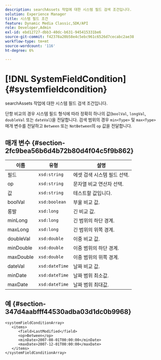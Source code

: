 ```yaml
---
description: searchAssets 작업에 대한 시스템 필드 검색 조건입니다.
solution: Experience Manager
title: 시스템 필드 조건
feature: Dynamic Media Classic,SDK/API
role: Developer,Admin
exl-id: ebd12727-dbb3-40dc-b631-945415331be6
source-git-commit: f42378a20b58e4c5ebc961c6526d7cecabc2ae38
workflow-type: tm+mt
source-wordcount: '116'
ht-degree: 6%

---
```


# [!DNL SystemFieldCondition]{#systemfieldcondition}

searchAssets 작업에 대한 시스템 필드 검색 조건입니다.

단항 비교의 경우 시스템 필드 형식에 따라 정확히 하나의 값(`boolVal`, `longVal`, `doubleVal` 또는 `dateVal`)을 전달합니다. 검색 범위의 경우 `min<Type>` 및 `max<Type>` 매개 변수를 전달하고 `Between` 또는 `NotBetween`의 `op` 값을 전달합니다.

## 매개 변수 {#section-2fc9bea56b6d4b72b80d4f04c5f9b862}

| 이름 | 유형 | 설명 |
|---|---|---|
| 필드 | `xsd:string` | 에셋 검색 시스템 필드 선택. |
| op | `xsd:string` | 문자열 비교 연산자 선택. |
| 값 | `xsd:string` | 테스트할 값입니다. |
| boolVal | `xsd:boolean` | 부울 비교 값. |
| 롱발 | `xsd:long` | 긴 비교 값. |
| minLong | `xsd:long` | 긴 범위의 하단 경계. |
| maxLong | `xsd:long` | 긴 범위의 위쪽 경계. |
| doubleVal | `xsd:double` | 이중 비교 값. |
| minDouble | `xsd:double` | 이중 범위의 하단 경계. |
| maxDouble | `xsd:double` | 이중 범위의 위쪽 경계. |
| dateVal | `xsd:dateTime` | 날짜 비교 값. |
| minDate | `xsd:dateTime` | 날짜 범위 최소값. |
| maxDate | `xsd:dateTime` | 날짜 범위 최대값. |

## 예 {#section-347d4aabfff44530adba03d1dc0b9968}

```
<systemFieldConditionArray>
   <items>
      <field>LastModified</field>
      <op>Between</op>
      <minDate>2007-08-01T00:00:00</minDate>
      <maxDate>2007-12-01T00:00:00</maxDate>
   </items>
</systemFieldConditionArray>
```
